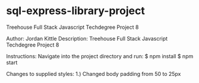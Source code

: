 # sql-express-library-project
 Treehouse Full Stack Javascript Techdegree Project 8

Author: Jordan Kittle
Description:  Treehouse Full Stack Javascript Techdegree Project 8

Instructions: Navigate into the project directory and run:
 $ npm install
 $ npm start

Changes to supplied styles:
1.) Changed body padding from 50 to 25px